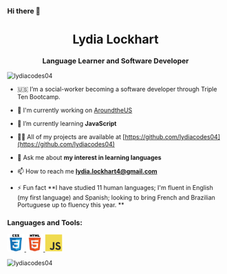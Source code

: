 ### Hi there 👋

<h1 align="center">Lydia Lockhart</h1>
<h3 align="center">Language Learner and Software Developer</h3>
 
<p align="left"> <img src="https://komarev.com/ghpvc/?username=lydiacodes04&label=Profile%20views&color=0e75b6&style=flat" alt="lydiacodes04" /> </p>

- 🇺🇸 I’m a social-worker becoming a software developer through Triple Ten Bootcamp.
  
- 🔭 I'm currently working on [AroundtheUS](file:///Users/lydialockhart/projects/se_project_aroundtheus/index.html)

- 🌱 I’m currently learning **JavaScript**

- 👨‍💻 All of my projects are available at [https://github.com/lydiacodes04](https://github.com/lydiacodes04)

- 💬 Ask me about **my interest in learning languages**

- 📫 How to reach me **lydia.lockhart4@gmail.com**

- ⚡ Fun fact **I have studied 11 human languages; I'm fluent in English (my first language) and Spanish; looking to bring French and Brazilian Portuguese up to fluency this year. **



<h3>Languages and Tools:</h3>
<p align="left"> <a href="https://www.w3schools.com/css/" target="_blank" rel="noreferrer"> <img src="https://raw.githubusercontent.com/devicons/devicon/master/icons/css3/css3-original-wordmark.svg" alt="css3" width="40" height="40"/> </a> <a href="https://www.w3.org/html/" target="_blank" rel="noreferrer"> <img src="https://raw.githubusercontent.com/devicons/devicon/master/icons/html5/html5-original-wordmark.svg" alt="html5" width="40" height="40"/> </a> <a href="https://developer.mozilla.org/en-US/docs/Web/JavaScript" target="_blank" rel="noreferrer"> <img src="https://raw.githubusercontent.com/devicons/devicon/master/icons/javascript/javascript-original.svg" alt="javascript" width="40" height="40"/> </a> </p>

<p><img align="center" src="https://github-readme-streak-stats.herokuapp.com/?user=lydiacodes04&" alt="lydiacodes04" /></p>
